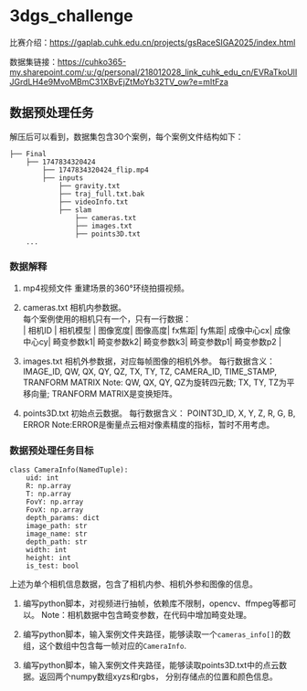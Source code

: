 # 3dgs_challenge

比赛介绍：https://gaplab.cuhk.edu.cn/projects/gsRaceSIGA2025/index.html


数据集链接：https://cuhko365-my.sharepoint.com/:u:/g/personal/218012028_link_cuhk_edu_cn/EVRaTkoUlIJGrdLH4e9MvoMBmC31XBvEjZtMoYb32TV_ow?e=mItFza

## 数据预处理任务
解压后可以看到，数据集包含30个案例，每个案例文件结构如下：
```
├── Final
    ├── 1747834320424
        ├── 1747834320424_flip.mp4
        ├── inputs
            ├── gravity.txt
            ├── traj_full.txt.bak
            ├── videoInfo.txt
            ├── slam
                ├── cameras.txt
                ├── images.txt
                ├── points3D.txt
    ...
```

### 数据解释 
1. mp4视频文件 重建场景的360°环绕拍摄视频。

2. cameras.txt 相机内参数据。  
每个案例使用的相机只有一个，只有一行数据：  
| 相机ID | 相机模型 | 图像宽度| 图像高度| fx焦距| fy焦距| 成像中心cx| 成像中心cy| 畸变参数k1| 畸变参数k2| 畸变参数k3| 畸变参数p1| 畸变参数p2 |  

3. images.txt 相机外参数据，对应每帧图像的相机外参。
每行数据含义：
IMAGE_ID, QW, QX, QY, QZ, TX, TY, TZ, CAMERA_ID, TIME_STAMP, TRANFORM MATRIX
Note: QW, QX, QY, QZ为旋转四元数; TX, TY, TZ为平移向量; TRANFORM MATRIX是变换矩阵。

4. points3D.txt 初始点云数据。
每行数据含义：
POINT3D_ID, X, Y, Z, R, G, B, ERROR
Note:ERROR是衡量点云相对像素精度的指标，暂时不用考虑。
### 数据预处理任务目标
```
class CameraInfo(NamedTuple):
    uid: int
    R: np.array
    T: np.array
    FovY: np.array
    FovX: np.array
    depth_params: dict
    image_path: str
    image_name: str
    depth_path: str
    width: int
    height: int
    is_test: bool
```
上述为单个相机信息数据，包含了相机内参、相机外参和图像的信息。

1. 编写python脚本，对视频进行抽帧，依赖库不限制，opencv、ffmpeg等都可以。
Note：相机数据中包含畸变参数，在代码中增加畸变处理。

2. 编写python脚本，输入案例文件夹路径，能够读取一个`cameras_info[]`的数组，这个数组中包含每一帧对应的`CameraInfo`. 

3. 编写python脚本，输入案例文件夹路径，能够读取points3D.txt中的点云数据。返回两个numpy数组xyzs和rgbs， 分别存储点的位置和颜色信息。  


